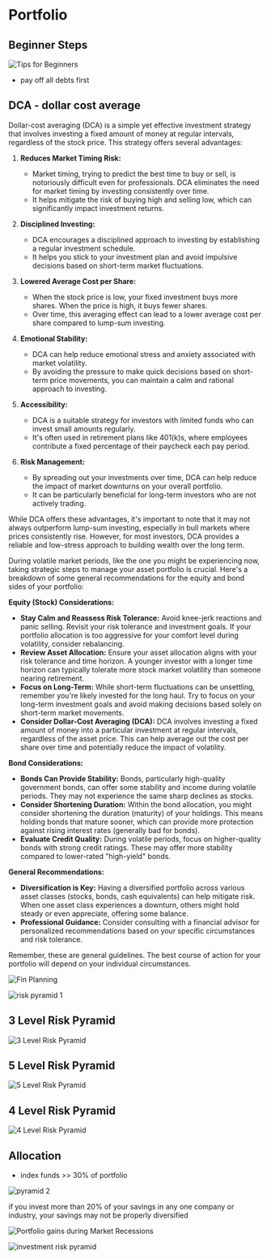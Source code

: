 # Portfolio

## Beginner Steps

![Tips for Beginners](image-2.png)

- pay off all debts first

## DCA - dollar cost average

Dollar-cost averaging (DCA) is a simple yet effective investment strategy that involves investing a fixed amount of money at regular intervals, regardless of the stock price. This strategy offers several advantages:

1. **Reduces Market Timing Risk:**
   * Market timing, trying to predict the best time to buy or sell, is notoriously difficult even for professionals. DCA eliminates the need for market timing by investing consistently over time.
   * It helps mitigate the risk of buying high and selling low, which can significantly impact investment returns.

2. **Disciplined Investing:**
   * DCA encourages a disciplined approach to investing by establishing a regular investment schedule.
   * It helps you stick to your investment plan and avoid impulsive decisions based on short-term market fluctuations.

3. **Lowered Average Cost per Share:**
   * When the stock price is low, your fixed investment buys more shares. When the price is high, it buys fewer shares.
   * Over time, this averaging effect can lead to a lower average cost per share compared to lump-sum investing.

4. **Emotional Stability:**
   * DCA can help reduce emotional stress and anxiety associated with market volatility.
   * By avoiding the pressure to make quick decisions based on short-term price movements, you can maintain a calm and rational approach to investing.

5. **Accessibility:**
   * DCA is a suitable strategy for investors with limited funds who can invest small amounts regularly.
   * It's often used in retirement plans like 401(k)s, where employees contribute a fixed percentage of their paycheck each pay period.

6. **Risk Management:**
   * By spreading out your investments over time, DCA can help reduce the impact of market downturns on your overall portfolio.
   * It can be particularly beneficial for long-term investors who are not actively trading.

While DCA offers these advantages, it's important to note that it may not always outperform lump-sum investing, especially in bull markets where prices consistently rise. However, for most investors, DCA provides a reliable and low-stress approach to building wealth over the long term.

During volatile market periods, like the one you might be experiencing now, taking strategic steps to manage your asset portfolio is crucial. Here's a breakdown of some general recommendations for the equity and bond sides of your portfolio:

**Equity (Stock) Considerations:**

- **Stay Calm and Reassess Risk Tolerance:** Avoid knee-jerk reactions and panic selling. Revisit your risk tolerance and investment goals. If your portfolio allocation is too aggressive for your comfort level during volatility, consider rebalancing.
- **Review Asset Allocation:** Ensure your asset allocation aligns with your risk tolerance and time horizon. A younger investor with a longer time horizon can typically tolerate more stock market volatility than someone nearing retirement.
- **Focus on Long-Term:** While short-term fluctuations can be unsettling, remember you're likely invested for the long haul. Try to focus on your long-term investment goals and avoid making decisions based solely on short-term market movements.
- **Consider Dollar-Cost Averaging (DCA):** DCA involves investing a fixed amount of money into a particular investment at regular intervals, regardless of the asset price. This can help average out the cost per share over time and potentially reduce the impact of volatility.

**Bond Considerations:**

- **Bonds Can Provide Stability:** Bonds, particularly high-quality government bonds, can offer some stability and income during volatile periods. They may not experience the same sharp declines as stocks.
- **Consider Shortening Duration:** Within the bond allocation, you might consider shortening the duration (maturity) of your holdings. This means holding bonds that mature sooner, which can provide more protection against rising interest rates (generally bad for bonds).
- **Evaluate Credit Quality:** During volatile periods, focus on higher-quality bonds with strong credit ratings. These may offer more stability compared to lower-rated "high-yield" bonds.

**General Recommendations:**

- **Diversification is Key:** Having a diversified portfolio across various asset classes (stocks, bonds, cash equivalents) can help mitigate risk. When one asset class experiences a downturn, others might hold steady or even appreciate, offering some balance.
- **Professional Guidance:** Consider consulting with a financial advisor for personalized recommendations based on your specific circumstances and risk tolerance.

Remember, these are general guidelines. The best course of action for your portfolio will depend on your individual circumstances.

![Fin Planning](image.png)

![risk pyramid 1](<static/investment risk pyramid 1.png>)

## 3 Level Risk Pyramid

![3 Level Risk Pyramid](<static/3 Level Risk Pyramid.png>)

## 5 Level Risk Pyramid

![5 Level Risk Pyramid](<static/5 Level Risk Pyramid.png>)

## 4 Level Risk Pyramid

![4 Level Risk Pyramid](<static/4 Level Risk Pyramid.png>)

## Allocation

- index funds >> 30% of portfolio

![pyramid 2](<static/investment risk pyramid 2.png>)

if you invest more than 20% of your savings in any one company or industry, your savings may not be properly diversified

![Portfolio gains during Market Recessions](static/investors%20still%20gain%20during%20recessions%20history.png)

![investment risk pyramid](<static/investment risk pyramid.png>)
